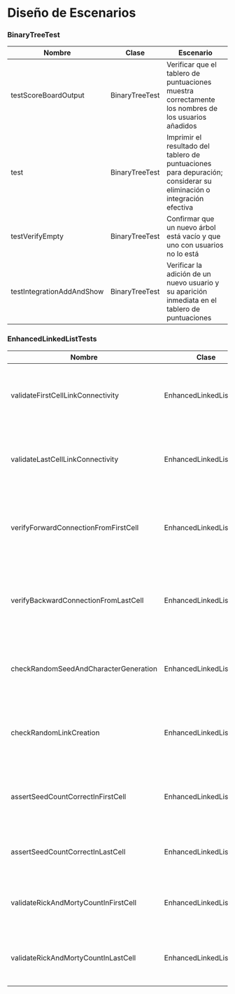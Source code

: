 ﻿# Diseño de Escenarios

### BinaryTreeTest

| Nombre                    | Clase          | Escenario                                                      |
|---------------------------|----------------|----------------------------------------------------------------|
| testScoreBoardOutput      | BinaryTreeTest | Verificar que el tablero de puntuaciones muestra correctamente los nombres de los usuarios añadidos |
| test                      | BinaryTreeTest | Imprimir el resultado del tablero de puntuaciones para depuración; considerar su eliminación o integración efectiva |
| testVerifyEmpty           | BinaryTreeTest | Confirmar que un nuevo árbol está vacío y que uno con usuarios no lo está |
| testIntegrationAddAndShow | BinaryTreeTest | Verificar la adición de un nuevo usuario y su aparición inmediata en el tablero de puntuaciones |




### EnhancedLinkedListTests

| Nombre                                    | Clase                 | Escenario                                                                     |
|-------------------------------------------|-----------------------|-------------------------------------------------------------------------------|
| validateFirstCellLinkConnectivity         | EnhancedLinkedListTests | Asegurar que la primera celda del tablero tenga el número correcto de enlaces |
| validateLastCellLinkConnectivity          | EnhancedLinkedListTests | Confirmar que la última celda del tablero tenga el número correcto de enlaces |
| verifyForwardConnectionFromFirstCell      | EnhancedLinkedListTests | Verificar que todas las celdas estén conectadas correctamente hacia adelante desde la primera celda |
| verifyBackwardConnectionFromLastCell      | EnhancedLinkedListTests | Comprobar que todas las celdas estén conectadas correctamente hacia atrás desde la última celda |
| checkRandomSeedAndCharacterGeneration     | EnhancedLinkedListTests | Validar la generación única y aleatoria de semillas y personajes en el tablero |
| checkRandomLinkCreation                   | EnhancedLinkedListTests | Verificar la creación correcta y única de enlaces entre celdas en el tablero |
| assertSeedCountCorrectInFirstCell         | EnhancedLinkedListTests | Asegurar que la cuenta de semillas en la primera celda sea correcta según la configuración |
| assertSeedCountCorrectInLastCell          | EnhancedLinkedListTests | Confirmar que la cuenta de semillas en la última celda sea correcta |
| validateRickAndMortyCountInFirstCell      | EnhancedLinkedListTests | Verificar que el conteo de personajes en la primera celda sea el esperado |
| validateRickAndMortyCountInLastCell       | EnhancedLinkedListTests | Asegurar que el conteo de personajes en la última celda sea el esperado |



